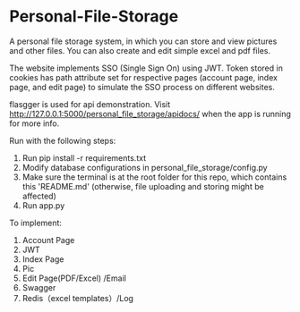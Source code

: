 # Personal-File-Storage

A personal file storage system, in which you can store and view pictures and other files. You can also create and edit simple excel and pdf files. 

The website implements SSO (Single Sign On) using JWT. Token stored in cookies has path attribute set for respective pages (account page, index page, and edit page) to simulate the SSO process on different websites.

flasgger is used for api demonstration. Visit http://127.0.0.1:5000/personal_file_storage/apidocs/ when the app is running for more info.

Run with the following steps:

1. Run pip install -r requirements.txt
2. Modify database configurations in personal_file_storage/config.py
3. Make sure the terminal is at the root folder for this repo, which contains this 'README.md' (otherwise, file uploading and storing might be affected)
4. Run app.py

To implement:
1. Account Page
2. JWT
3. Index Page
4. Pic
5. Edit Page(PDF/Excel) /Email
6. Swagger
7. Redis（excel templates）/Log
